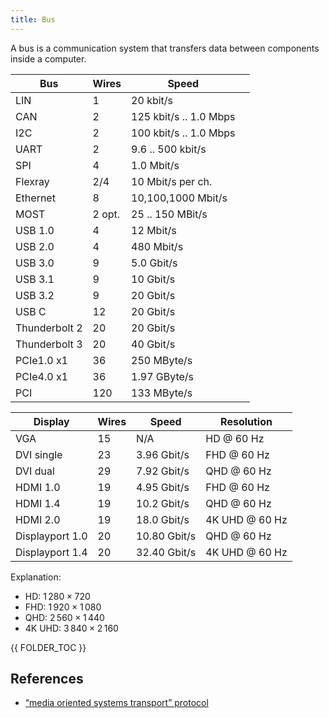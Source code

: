 ```yaml
---
title: Bus
---
```


A bus is a communication system that transfers data between components inside a computer.


| Bus           | Wires | Speed                |  |
|---------------|-------|----------------------|--|
| LIN           | 1     | 20 kbit/s            |  |
| CAN           | 2     | 125 kbit/s .. 1.0 Mbps |  |
| I2C           | 2     | 100 kbit/s .. 1.0 Mbps  |  |
| UART          | 2     | 9.6 .. 500 kbit/s    |  |
| SPI           | 4     | 1.0 Mbit/s           |  |
| Flexray       | 2/4   | 10 Mbit/s per ch.   |  |
| Ethernet      | 8     | 10,100,1000 Mbit/s  |  |
| MOST          | 2 opt. | 25 .. 150 MBit/s    |  |
| USB 1.0       | 4     |  12 Mbit/s          |  |
| USB 2.0       | 4     | 480 Mbit/s          |  |
| USB 3.0       | 9     | 5.0 Gbit/s          |  |
| USB 3.1       | 9     |  10 Gbit/s          |  |
| USB 3.2       | 9     |  20 Gbit/s          |  |
| USB C         | 12    |  20 Gbit/s          |  |
| Thunderbolt 2 | 20    | 20 Gbit/s           |  |
| Thunderbolt 3 | 20    | 40 Gbit/s           |  |
| PCIe1.0 x1    | 36    | 250 MByte/s         |  |
| PCIe4.0 x1    | 36    | 1.97 GByte/s        |  |
| PCI           | 120   | 133 MByte/s         |  |



| Display         | Wires | Speed         | Resolution  |
|-----------------|-------|---------------|-------------|
| VGA             | 15    | N/A           | HD @ 60 Hz  |
| DVI single      | 23    | 3.96 Gbit/s   | FHD @ 60 Hz |
| DVI dual        | 29    | 7.92 Gbit/s   | QHD @ 60 Hz |
| HDMI 1.0        | 19    | 4.95 Gbit/s   | FHD @ 60 Hz |
| HDMI 1.4        | 19    | 10.2 Gbit/s   | QHD @ 60 Hz |
| HDMI 2.0        | 19    | 18.0 Gbit/s   | 4K UHD @ 60 Hz |
| Displayport 1.0 | 20    | 10.80 Gbit/s  | QHD @ 60 Hz |
| Displayport 1.4 | 20    | 32.40 Gbit/s  | 4K UHD @ 60 Hz |


Explanation:
* HD: $1\,280 \times 720$
* FHD: $1\,920 \times 1\,080$
* QHD: $2\,560 \times 1\,440$
* 4K UHD: $3\,840 \times 2\,160$




{{ FOLDER_TOC }}



## References
* [“media oriented systems transport” protocol](http://yadda.icm.edu.pl/yadda/element/bwmeta1.element.agro-92501c5c-51b7-4c45-b15b-15d6fb69ff2d/c/24.pdf)

